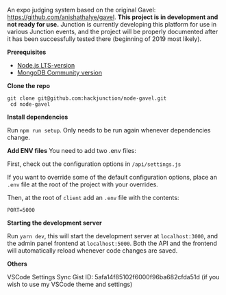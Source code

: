 An expo judging system based on the original Gavel: https://github.com/anishathalye/gavel. **This project is in development and not ready for use.** Junction is currently developing this platform for use in various Junction events, and the project will be properly documented after it has been successfully tested there (beginning of 2019 most likely).

**Prerequisites**

-   [Node.js LTS-version](https://nodejs.org/en/)
-   [MongoDB Community version](https://docs.mongodb.com/manual/administration/install-community/)

**Clone the repo**

```
git clone git@github.com:hackjunction/node-gavel.git
 cd node-gavel
```

**Install dependencies**

Run `npm run setup`. Only needs to be run again whenever dependencies change.

**Add ENV files** You need to add two .env files:

First, check out the configuration options in `/api/settings.js`

If you want to override some of the default configuration options, place an `.env` file at the root of the project with your overrides.

Then, at the root of `client` add an `.env` file with the contents:

```
PORT=5000
```

**Starting the development server**

Run `yarn dev`, this will start the development server at `localhost:3000`, and the admin panel frontend at `localhost:5000`. Both the API and the frontend will automatically reload whenever code changes are saved.

**Others**

VSCode Settings Sync Gist ID: 5afa14f85102f6000f96ba682cfda51d (if you wish to use my VSCode theme and settings)
